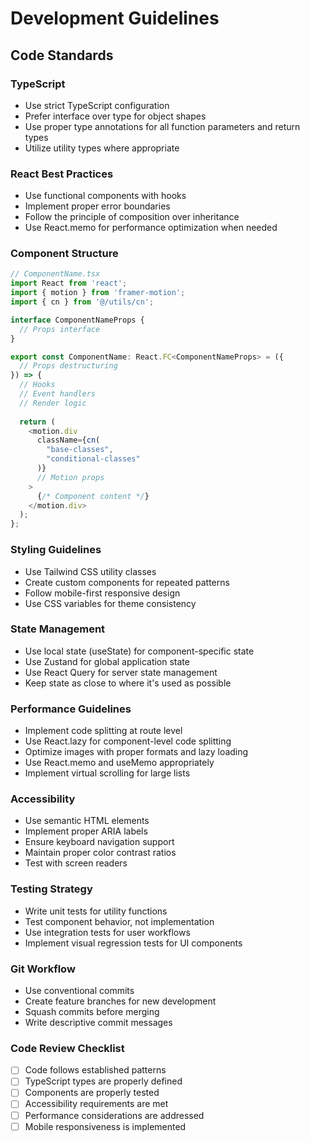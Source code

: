 # Development Guidelines

## Code Standards

### TypeScript
- Use strict TypeScript configuration
- Prefer interface over type for object shapes
- Use proper type annotations for all function parameters and return types
- Utilize utility types where appropriate

### React Best Practices
- Use functional components with hooks
- Implement proper error boundaries
- Follow the principle of composition over inheritance
- Use React.memo for performance optimization when needed

### Component Structure
```typescript
// ComponentName.tsx
import React from 'react';
import { motion } from 'framer-motion';
import { cn } from '@/utils/cn';

interface ComponentNameProps {
  // Props interface
}

export const ComponentName: React.FC<ComponentNameProps> = ({
  // Props destructuring
}) => {
  // Hooks
  // Event handlers
  // Render logic
  
  return (
    <motion.div
      className={cn(
        "base-classes",
        "conditional-classes"
      )}
      // Motion props
    >
      {/* Component content */}
    </motion.div>
  );
};
```

### Styling Guidelines
- Use Tailwind CSS utility classes
- Create custom components for repeated patterns
- Follow mobile-first responsive design
- Use CSS variables for theme consistency

### State Management
- Use local state (useState) for component-specific state
- Use Zustand for global application state
- Use React Query for server state management
- Keep state as close to where it's used as possible

### Performance Guidelines
- Implement code splitting at route level
- Use React.lazy for component-level code splitting
- Optimize images with proper formats and lazy loading
- Use React.memo and useMemo appropriately
- Implement virtual scrolling for large lists

### Accessibility
- Use semantic HTML elements
- Implement proper ARIA labels
- Ensure keyboard navigation support
- Maintain proper color contrast ratios
- Test with screen readers

### Testing Strategy
- Write unit tests for utility functions
- Test component behavior, not implementation
- Use integration tests for user workflows
- Implement visual regression tests for UI components

### Git Workflow
- Use conventional commits
- Create feature branches for new development
- Squash commits before merging
- Write descriptive commit messages

### Code Review Checklist
- [ ] Code follows established patterns
- [ ] TypeScript types are properly defined
- [ ] Components are properly tested
- [ ] Accessibility requirements are met
- [ ] Performance considerations are addressed
- [ ] Mobile responsiveness is implemented
